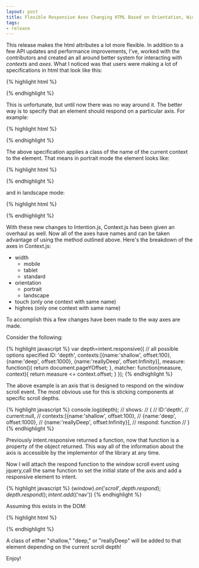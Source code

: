 ```yaml
---
layout: post
title: Flexible Responsive Axes Changing HTML Based on Orientation, Width, Touch and Resolution
tags:
- release
---
```


This release makes the html attributes a lot more flexible. In addition to a few API updates and performance improvements, I've, worked with the contributors and created an all around better system for interacting with *contexts* and *axes*. What I noticed was that users were making a lot of specifications in html that look like this:

{% highlight html %}
<nav intent in-portrait-class="portrait"></nav>
{% endhighlight %}

This is unfortunate, but until now there was no way around it. The better way is to specify that an element should respond on a particular axis. For example:

{% highlight html %}
<nav intent in-orientation></nav>
{% endhighlight %}

The above specification applies a class of the name of the current context to the element. That means in portrait mode the element looks like:

{% highlight html %}
<nav class="portrait"></nav>
{% endhighlight %}

and in landscape mode:

{% highlight html %}
<nav class="landscape"></nav>
{% endhighlight %}

With these new changes to Intention.js, Context.js has been given an overhaul as well. Now all of the axes have names and can be taken advantage of using the method outlined above. Here's the breakdown of the axes in Context.js:

* width
  * mobile
  * tablet
  * standard
* orientation
  * portrait
  * landscape
* touch (only one context with same name)
* highres (only one context with same name)

To accomplish this a few changes have been made to the way axes are made.

Consider the following:

{% highlight javascript %}
var depth=intent.responsive({
  // all possible options specified
  ID: 'depth',
	contexts:[{name:'shallow', offset:100},
		{name:'deep', offset:1000},
		{name:'reallyDeep', offset:Infinity}],
	measure: function(){
		return document.pageYOffset;
	},
	matcher: function(measure, context){
		return measure <= context.offset;
	}
});
{% endhighlight %}

The above example is an axis that is designed to respond on the window scroll event. The most obvious use for this is sticking components at specific scroll depths.

{% highlight javascript %}
console.log(depth);
// shows:
// {
//   ID:'depth',
//   current:null,
//   contexts:[{name:'shallow', offset:100},
//     {name:'deep', offset:1000},
//     {name:'reallyDeep', offset:Infinity}],
//   respond: function
// }
{% endhighlight %}

Previously intent.responsive returned a function, now that function is a property of the object returned. This way all of the information about the axis is accessible by the implementor of the library at any time.

Now I will attach the respond function to the window scroll event using jquery,call the same function to set the initial state of the axis and add a responsive element to intent.

{% highlight javascript %}
$(window).on('scroll', depth.respond);
depth.respond();
intent.add($('nav'))
{% endhighlight %}

Assuming this exists in the DOM:

{% highlight html %}
<nav intent in-depth></nav>
{% endhighlight %}

A class of either "shallow," "deep," or "reallyDeep" will be added to that element depending on the current scroll depth!

Enjoy!
